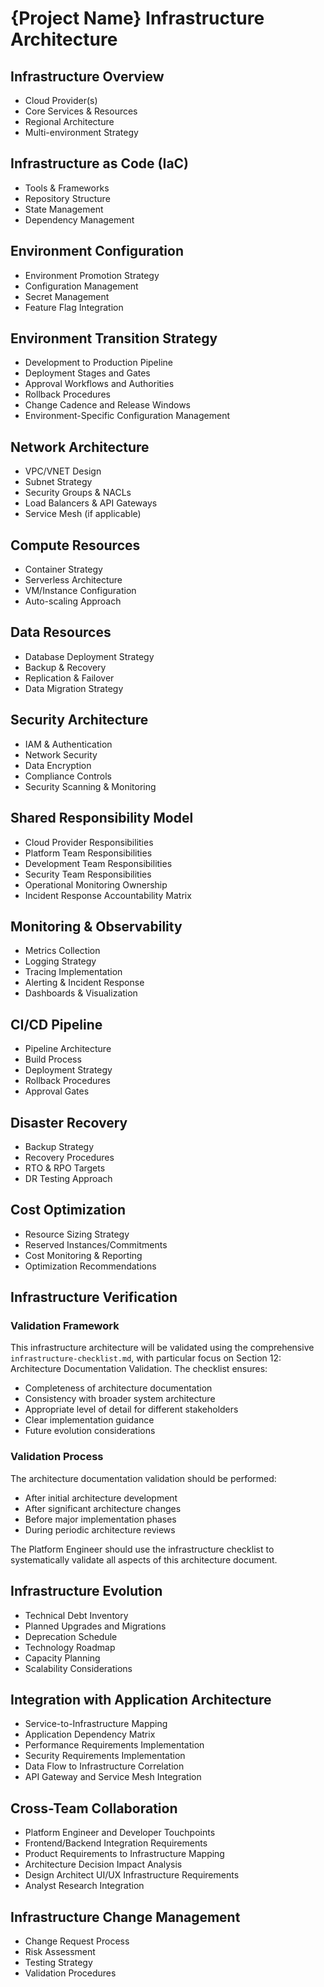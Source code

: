 # {Project Name} Infrastructure Architecture

## Infrastructure Overview

- Cloud Provider(s)
- Core Services & Resources
- Regional Architecture
- Multi-environment Strategy

## Infrastructure as Code (IaC)

- Tools & Frameworks
- Repository Structure
- State Management
- Dependency Management

## Environment Configuration

- Environment Promotion Strategy
- Configuration Management
- Secret Management
- Feature Flag Integration

## Environment Transition Strategy

- Development to Production Pipeline
- Deployment Stages and Gates
- Approval Workflows and Authorities
- Rollback Procedures
- Change Cadence and Release Windows
- Environment-Specific Configuration Management

## Network Architecture

- VPC/VNET Design
- Subnet Strategy
- Security Groups & NACLs
- Load Balancers & API Gateways
- Service Mesh (if applicable)

## Compute Resources

- Container Strategy
- Serverless Architecture
- VM/Instance Configuration
- Auto-scaling Approach

## Data Resources

- Database Deployment Strategy
- Backup & Recovery
- Replication & Failover
- Data Migration Strategy

## Security Architecture

- IAM & Authentication
- Network Security
- Data Encryption
- Compliance Controls
- Security Scanning & Monitoring

## Shared Responsibility Model

- Cloud Provider Responsibilities
- Platform Team Responsibilities
- Development Team Responsibilities
- Security Team Responsibilities
- Operational Monitoring Ownership
- Incident Response Accountability Matrix

## Monitoring & Observability

- Metrics Collection
- Logging Strategy
- Tracing Implementation
- Alerting & Incident Response
- Dashboards & Visualization

## CI/CD Pipeline

- Pipeline Architecture
- Build Process
- Deployment Strategy
- Rollback Procedures
- Approval Gates

## Disaster Recovery

- Backup Strategy
- Recovery Procedures
- RTO & RPO Targets
- DR Testing Approach

## Cost Optimization

- Resource Sizing Strategy
- Reserved Instances/Commitments
- Cost Monitoring & Reporting
- Optimization Recommendations

## Infrastructure Verification

### Validation Framework

This infrastructure architecture will be validated using the comprehensive `infrastructure-checklist.md`, with particular focus on Section 12: Architecture Documentation Validation. The checklist ensures:

- Completeness of architecture documentation
- Consistency with broader system architecture
- Appropriate level of detail for different stakeholders
- Clear implementation guidance
- Future evolution considerations

### Validation Process

The architecture documentation validation should be performed:

- After initial architecture development
- After significant architecture changes
- Before major implementation phases
- During periodic architecture reviews

The Platform Engineer should use the infrastructure checklist to systematically validate all aspects of this architecture document.

## Infrastructure Evolution

- Technical Debt Inventory
- Planned Upgrades and Migrations
- Deprecation Schedule
- Technology Roadmap
- Capacity Planning
- Scalability Considerations

## Integration with Application Architecture

- Service-to-Infrastructure Mapping
- Application Dependency Matrix
- Performance Requirements Implementation
- Security Requirements Implementation
- Data Flow to Infrastructure Correlation
- API Gateway and Service Mesh Integration

## Cross-Team Collaboration

- Platform Engineer and Developer Touchpoints
- Frontend/Backend Integration Requirements
- Product Requirements to Infrastructure Mapping
- Architecture Decision Impact Analysis
- Design Architect UI/UX Infrastructure Requirements
- Analyst Research Integration

## Infrastructure Change Management

- Change Request Process
- Risk Assessment
- Testing Strategy
- Validation Procedures

